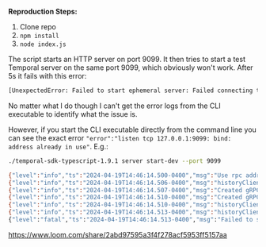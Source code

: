 **Reproduction Steps:**
1. Clone repo
2. `npm install`
3. `node index.js`


The script starts an HTTP server on port 9099. It then tries to start a test Temporal server on the same port 9099, which obviously won't work. After 5s it fails with this error:
```bash
[UnexpectedError: Failed to start ephemeral server: Failed connecting to test server after 5 seconds]
```

No matter what I do though I can't get the error logs from the CLI executable to identify what the issue is. 

However, if you start the CLI executable directly from the command line you can see the exact error `"error":"listen tcp 127.0.0.1:9099: bind: address already in use"`. E.g.:
```bash
./temporal-sdk-typescript-1.9.1 server start-dev --port 9099

{"level":"info","ts":"2024-04-19T14:46:14.500-0400","msg":"Use rpc address 127.0.0.1:9099 for cluster active.","component":"metadata-initializer","logging-call-at":"fx.go:732"}
{"level":"info","ts":"2024-04-19T14:46:14.506-0400","msg":"historyClient: ownership caching disabled","service":"history","logging-call-at":"client.go:82"}
{"level":"info","ts":"2024-04-19T14:46:14.507-0400","msg":"Created gRPC listener","service":"history","address":"127.0.0.1:58934","logging-call-at":"rpc.go:152"}
{"level":"info","ts":"2024-04-19T14:46:14.510-0400","msg":"Created gRPC listener","service":"matching","address":"127.0.0.1:58936","logging-call-at":"rpc.go:152"}
{"level":"info","ts":"2024-04-19T14:46:14.510-0400","msg":"historyClient: ownership caching disabled","service":"matching","logging-call-at":"client.go:82"}
{"level":"info","ts":"2024-04-19T14:46:14.513-0400","msg":"historyClient: ownership caching disabled","service":"frontend","logging-call-at":"client.go:82"}
{"level":"fatal","ts":"2024-04-19T14:46:14.513-0400","msg":"Failed to start gRPC listener","error":"listen tcp 127.0.0.1:9099: bind: address already in use","service":"frontend","address":"127.0.0.1:9099", ...
```

https://www.loom.com/share/2abd97595a3f4f278acf5953ff5157aa
